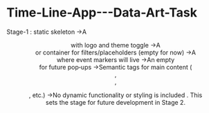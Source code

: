# Time-Line-App---Data-Art-Task
Stage-1 : static skeleton
->A <header> with logo and theme toggle
->A <nav> or container for filters/placeholders (empty for now) 
->A <section id="timeline"> where event markers will live 
->An empty <div id="modal"> for future pop‑ups
->Semantic tags for main content (<main>, <article>, <figure>, etc.)
->No dynamic functionality or styling is included . This sets the stage for future development in Stage 2.
